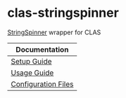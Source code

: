 # clas-stringspinner
[StringSpinner](https://gitlab.com/albikerbizi/stringspinner) wrapper for CLAS

| Documentation |
| --- |
| [Setup Guide](/doc/setup.md) |
| [Usage Guide](https://jeffersonlab.github.io/clas-stringspinner) |
| [Configuration Files](/config) |

